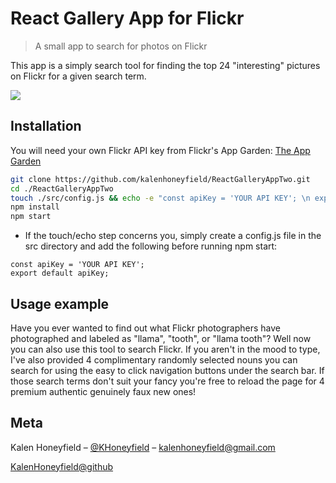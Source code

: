 # React Gallery App for Flickr
> A small app to search for photos on Flickr


This app is a simply search tool for finding the top 24 "interesting" pictures on Flickr for a given search term.

![]((https://user-images.githubusercontent.com/53430036/83976168-574ee280-a8c6-11ea-97ad-41d3ac2217b8.png))

## Installation

You will need your own Flickr API key from Flickr's App Garden: [The App Garden](https://www.flickr.com/services/apps/create/apply/)  

```sh
git clone https://github.com/kalenhoneyfield/ReactGalleryAppTwo.git
cd ./ReactGalleryAppTwo
touch ./src/config.js && echo -e "const apiKey = 'YOUR API KEY'; \n export default apiKey;"
npm install
npm start
```
- If the touch/echo step concerns you, simply create a config.js file in the src directory and add the following before running npm start:

```
const apiKey = 'YOUR API KEY';
export default apiKey;
```

## Usage example

Have you ever wanted to find out what Flickr photographers have photographed and labeled as "llama", "tooth", or "llama tooth"? Well now you can also use this tool to search Flickr. If you aren't in the mood to type, I've also provided 4 complimentary randomly selected nouns you can search for using the easy to click navigation buttons under the search bar. If those search terms don't suit your fancy you're free to reload the page for 4 premium authentic genuinely faux new ones! 



## Meta

Kalen Honeyfield – [@KHoneyfield](https://twitter.com/khoneyfield) – kalenhoneyfield@gmail.com

[KalenHoneyfield@github](https://github.com/kalenhoneyfield/)
